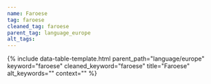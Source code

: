 ```yaml
---
name: Faroese
tag: faroese
cleaned_tag: faroese
parent_tag: language_europe
alt_tags: 
---
```


{% include data-table-template.html 
  parent_path="language/europe" 
  keyword="faroese" 
  cleaned_keyword="faroese" 
  title="Faroese"
  alt_keywords=""
  context=""
%}

